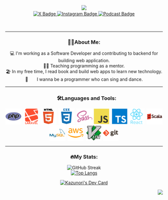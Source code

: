 <div id="header" align="center">
  <img src="https://media.giphy.com/media/JKNWxtuhgr9JZgzz5k/giphy.gif" width="400"/>
  
  <br>  
  
  <div id="badges">
    <a href="https://x.com/ittoku_ksm">
      <img src="https://img.shields.io/badge/%20-000000?logo=X&style=for-the-badge" alt="X Badge"/>
    </a>
    <a href="https://www.instagram.com/matsushimakazunori/">
      <img src="https://img.shields.io/badge/Instagram-E4405F?logo=instagram&logoColor=white&style=for-the-badge" alt="Instagram Badge"/>
    </a>
    <a href="https://podcasts.apple.com/us/podcast/%E3%81%B2%E3%81%BE%E3%81%98%E3%82%93%E3%83%97%E3%83%AD%E3%82%B0%E3%83%A9%E3%83%9E%E3%83%BC/id1601084785">
      <img src="https://img.shields.io/badge/Podcast-9933CC?style=for-the-badge&logo=Apple%20Podcasts" alt="Podcast Badge"/>
    </a>
  </div>
  <br>
  <img src="https://komarev.com/ghpvc/?username=kazunoriboy&style=flat-square&color=blue" alt=""/>

---

### 🙋‍♂️About Me:

💻 I'm working as a Software Developer and contributing to backend for building web application.  
🧑‍🏫 Teaching programming as a mentor.  
🏖️ In my free time, I read book and build web apps to learn new technology.  
💃　　I wanna be a programmer who can sing and dance.

---

### 　🛠️Languages and Tools:

<div align="center">
  <img src="https://github.com/devicons/devicon/blob/master/icons/php/php-original.svg" title="PHP" alt="PHP" width="50" height="50"/>&nbsp;
  <img src="https://github.com/devicons/devicon/blob/master/icons/laravel/laravel-plain-wordmark.svg" title="Laravel" alt="Laravel" width="50" height="50"/>
  <img src="https://github.com/devicons/devicon/blob/master/icons/html5/html5-original-wordmark.svg" title="HTML5" alt="HTML" width="50" height="50"/>&nbsp;
  <img src="https://github.com/devicons/devicon/blob/master/icons/css3/css3-plain-wordmark.svg"  title="CSS3" alt="CSS" width="50" height="50"/>&nbsp;
  <img src="https://github.com/devicons/devicon/blob/master/icons/sass/sass-original.svg" title="Sass" alt="Sass" width="50" height="50"/>
  <img src="https://github.com/devicons/devicon/blob/master/icons/javascript/javascript-original.svg" title="JavaScript" alt="JavaScript" width="50" height="50"/>&nbsp;
  <img src="https://github.com/devicons/devicon/blob/master/icons/typescript/typescript-original.svg" title="TypeScript" alt="TypeScript" width="50" height="50"/>
  <img src="https://github.com/devicons/devicon/blob/master/icons/react/react-original-wordmark.svg" title="React" alt="React" width="50" height="50"/>&nbsp;
  <img src="https://github.com/devicons/devicon/blob/master/icons/scala/scala-original-wordmark.svg" title="Scala" alt="Scala" width="50" height="50"/>
  <img src="https://github.com/devicons/devicon/blob/master/icons/mysql/mysql-original-wordmark.svg" title="MySQL"  alt="MySQL" width="50" height="50"/>&nbsp;
  <img src="https://github.com/devicons/devicon/blob/master/icons/amazonwebservices/amazonwebservices-plain-wordmark.svg" title="AWS" alt="AWS" width="50" height="50"/>&nbsp;
  <img src="https://github.com/devicons/devicon/blob/master/icons/vim/vim-original.svg" title="Vim" alt="Vim" width="50" height="50"/>
  <img src="https://github.com/devicons/devicon/blob/master/icons/git/git-original-wordmark.svg" title="Git" alt="Git" width="50" height="50"/>
</div>

---

### 🔥My Stats:


![GitHub Streak](http://github-readme-streak-stats.herokuapp.com?user=kazunoriboy&theme=dark&background=000000)
<br>
[![Top Langs](https://github-readme-stats.vercel.app/api/top-langs/?username=kazunoriboy&layout=compact&theme=vision-friendly-dark)](https://github.com/anuraghazra/github-readme-stats)

<a href="https://app.daily.dev/kazunori"><img src="https://api.daily.dev/devcards/a0ed2429856b44bfb3eb663c2b5b034e.png?r=nco" width="400" alt="Kazunori's Dev Card"/></a>
  
</div>
  
<div align="right">
  <img src="https://media.giphy.com/media/9cwIsjHkB1ShdCtpyY/giphy.gif" width="40"/>
</div>

